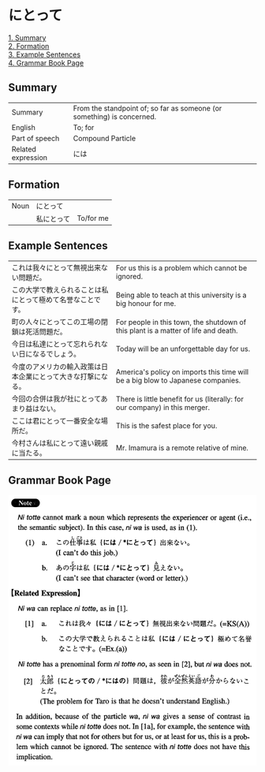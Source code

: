 # にとって

[1. Summary](#summary)<br>
[2. Formation](#formation)<br>
[3. Example Sentences](#example-sentences)<br>
[4. Grammar Book Page](#grammar-book-page)<br>


## Summary

<table><tr>   <td>Summary</td>   <td>From the standpoint of; so far as someone (or something) is concerned.</td></tr><tr>   <td>English</td>   <td>To; for</td></tr><tr>   <td>Part of speech</td>   <td>Compound Particle</td></tr><tr>   <td>Related expression</td>   <td>には</td></tr></table>

## Formation

<table class="table"><tbody><tr class="tr head"><td class="td"><span class="bold">Noun</span></td><td class="td"><span class="concept">にとって</span></td><td class="td"></td></tr><tr class="tr"><td class="td"></td><td class="td"><span>私</span><span class="concept">にとって</span></td><td class="td"><span>To/for me</span></td></tr></tbody></table>

## Example Sentences

<table><tr>   <td>これは我々にとって無視出来ない問題だ。</td>   <td>For us this is a problem which cannot be ignored.</td></tr><tr>   <td>この大学で教えられることは私にとって極めて名誉なことです。</td>   <td>Being able to teach at this university is a big honour for me.</td></tr><tr>   <td>町の人々にとってこの工場の閉鎖は死活問題だ。</td>   <td>For people in this town, the shutdown of this plant is a matter of life and death.</td></tr><tr>   <td>今日は私達にとって忘れられない日になるでしょう。</td>   <td>Today will be an unforgettable day for us.</td></tr><tr>   <td>今度のアメリカの輸入政策は日本企業にとって大きな打撃になる。</td>   <td>America's policy on imports this time will be a big blow to Japanese companies.</td></tr><tr>   <td>今回の合併は我が社にとってあまり益はない。</td>   <td>There is little benefit for us (literally: for our company) in this merger.</td></tr><tr>   <td>ここは君にとって一番安全な場所だ。</td>   <td>This is the safest place for you.</td></tr><tr>   <td>今村さんは私にとって遠い親戚に当たる。</td>   <td>Mr. Imamura is a remote relative of mine.</td></tr></table>

## Grammar Book Page

![](../img/Intermediateにとって.png)

